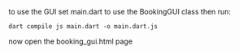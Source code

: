 to use the GUI set main.dart to use the BookingGUI class then run:

    dart compile js main.dart -o main.dart.js

now open the booking_gui.html page
